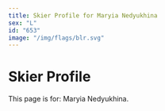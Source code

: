 ```yaml
---
title: Skier Profile for Maryia Nedyukhina
sex: "L"
id: "653"
image: "/img/flags/blr.svg" 
---
```


# Skier Profile

This page is for: Maryia Nedyukhina.
    